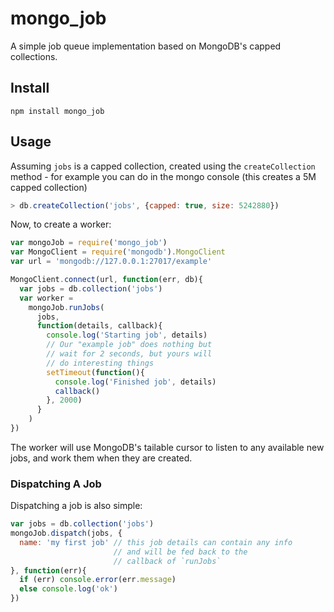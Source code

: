 mongo_job
=========

A simple job queue implementation based on MongoDB's capped collections.

## Install

```
npm install mongo_job
```

## Usage

Assuming `jobs` is a capped collection, created using the `createCollection` method - for example you can do in the mongo console (this creates a 5M capped collection)

```js
> db.createCollection('jobs', {capped: true, size: 5242880})
```

Now, to create a worker:

```js
var mongoJob = require('mongo_job')
var MongoClient = require('mongodb').MongoClient
var url = 'mongodb://127.0.0.1:27017/example'

MongoClient.connect(url, function(err, db){
  var jobs = db.collection('jobs')
  var worker = 
    mongoJob.runJobs(
      jobs, 
      function(details, callback){
        console.log('Starting job', details)
        // Our "example job" does nothing but
        // wait for 2 seconds, but yours will
        // do interesting things
        setTimeout(function(){
          console.log('Finished job', details)
          callback()
        }, 2000)
      }
    )
})
```

The worker will use MongoDB's tailable cursor to listen to any available new jobs, and work them when they are created.

### Dispatching A Job

Dispatching a job is also simple:

```js
var jobs = db.collection('jobs')
mongoJob.dispatch(jobs, {
  name: 'my first job' // this job details can contain any info
                       // and will be fed back to the
                       // callback of `runJobs`
}, function(err){
  if (err) console.error(err.message)
  else console.log('ok')
})
```